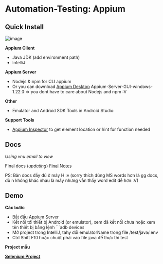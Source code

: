 # Automation-Testing: Appium

## Quick Install
![image](https://user-images.githubusercontent.com/57594882/138935522-3ae9318e-c2f8-438f-8618-58cdc05eeaca.png)

**Appium Client**
- Java JDK (add environment path) 
- IntelliJ 

**Appium Server**
- Nodejs & npm for CLI appium
- Or you can download [Appium Desktop](https://github.com/appium/appium-desktop/releases/tag/v1.22.0) Appium-Server-GUI-windows-1.22.0 => you dont have to care about Nodejs and npm :V

**Other**
- Emulator and Android SDK Tools in Android Studio 

**Support Tools**
- [Appium Inspector](https://github.com/appium/appium-inspector/releases) to get element location or hint for function needed

## Docs

_Using vnu email to view_

Final docs (_updating_) [Final Notes](https://docs.google.com/document/d/1pZBWQo3jfH6De8Wc94scc4Xm5lSlQIXvp9oyMKR7iAQ/edit)

PS: Bản docs đầy đủ ở máy H :v (sorry thích dùng MS words hơn là gg docs, dù n không khác nhau là mấy nhưng vẫn thấy word edit dễ hơn :V)

## Demo

**Các bước**

- Bắt đầu Appium Server
- Kết nối tới thiết bị Android (or emulator), xem đã kết nối chưa hoặc xem tên thiết bị bằng lệnh ```adb devices
- Mở project trong IntelliJ, tahy đổi emulatorName trong file /test/java/.env
- Ctrl Shift F10 hoặc chuột phải vào file java để thực thi test

**Project mẫu**

[**Selenium Project**](https://github.com/tuananhlai/qa_remind_clone)
